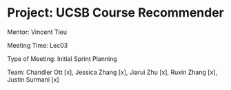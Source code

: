 # Project: UCSB Course Recommender

Mentor: Vincent Tieu

Meeting Time: Lec03

Type of Meeting: Initial Sprint Planning

Team: Chandler Ott [x], Jessica Zhang [x], Jiarui Zhu [x], Ruxin Zhang [x], Justin Surmani [x]
